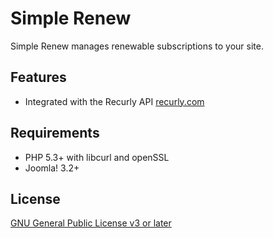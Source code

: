 Simple Renew
==============

Simple Renew manages renewable subscriptions to your site.

## Features

* Integrated with the Recurly API <a href="https://recurly.com/">recurly.com</a>

## Requirements

* PHP 5.3+ with libcurl and openSSL
* Joomla! 3.2+

## License

[GNU General Public License v3 or later](http://www.gnu.org/copyleft/gpl.html)
